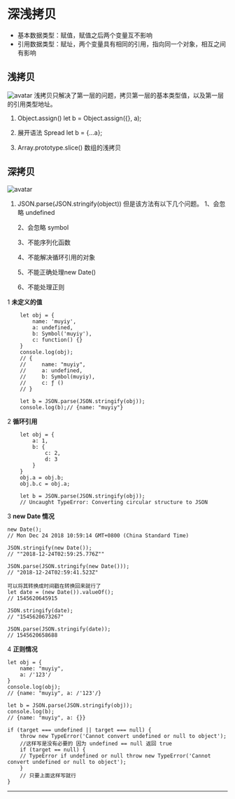 # 深浅拷贝

* 基本数据类型：赋值，赋值之后两个变量互不影响
* 引用数据类型：赋址，两个变量具有相同的引用，指向同一个对象，相互之间有影响

## 浅拷贝

![avatar](https://camo.githubusercontent.com/cdfefe419e4d8c60daca9a61542756ebed040c6f/687474703a2f2f7374617469632e6f736368696e612e6e65742f75706c6f6164732f73706163652f323031342f303330382f3134303432345f466770625f3934313630352e706e67)
浅拷贝只解决了第一层的问题，拷贝第一层的基本类型值，以及第一层的引用类型地址。

1. Object.assign()
let b = Object.assign({}, a);

2. 展开语法 Spread
let b = {...a};

3. Array.prototype.slice()
数组的浅拷贝

## 深拷贝

![avatar](https://camo.githubusercontent.com/cdfefe419e4d8c60daca9a61542756ebed040c6f/687474703a2f2f7374617469632e6f736368696e612e6e65742f75706c6f6164732f73706163652f323031342f303330382f3134303432345f466770625f3934313630352e706e67)

1. JSON.parse(JSON.stringify(object))
    但是该方法有以下几个问题。
    1、会忽略 undefined

    2、会忽略 symbol

    3、不能序列化函数

    4、不能解决循环引用的对象

    5、不能正确处理new Date()

    6、不能处理正则

1 **未定义的值**

```忽略未定义的值
    let obj = {
        name: 'muyiy',
        a: undefined,
        b: Symbol('muyiy'),
        c: function() {}
    }
    console.log(obj);
    // {
    //     name: "muyiy",
    //     a: undefined,
    //     b: Symbol(muyiy),
    //     c: ƒ ()
    // }

    let b = JSON.parse(JSON.stringify(obj));
    console.log(b);// {name: "muyiy"}
```

2 **循环引用**

```循环引用
    let obj = {
        a: 1,
        b: {
            c: 2,
            d: 3
        }
    }
    obj.a = obj.b;
    obj.b.c = obj.a;

    let b = JSON.parse(JSON.stringify(obj));
    // Uncaught TypeError: Converting circular structure to JSON
```

3 **new Date 情况**

```new Date 情况下，转换结果不正确
new Date();
// Mon Dec 24 2018 10:59:14 GMT+0800 (China Standard Time)

JSON.stringify(new Date());
// ""2018-12-24T02:59:25.776Z""

JSON.parse(JSON.stringify(new Date()));
// "2018-12-24T02:59:41.523Z"

可以将其转换成时间戳在转换回来就行了
let date = (new Date()).valueOf();
// 1545620645915

JSON.stringify(date);
// "1545620673267"

JSON.parse(JSON.stringify(date));
// 1545620658688
```

4 **正则情况**

```正则情况
let obj = {
    name: "muyiy",
    a: /'123'/
}
console.log(obj);
// {name: "muyiy", a: /'123'/}

let b = JSON.parse(JSON.stringify(obj));
console.log(b);
// {name: "muyiy", a: {}}
```

```undefined 和 null 其实是类似的
if (target === undefined || target === null) {
    throw new TypeError('Cannot convert undefined or null to object');
    //这样写是没有必要的 因为 undefined == null 返回 true
    if (target == null) {
    // TypeError if undefined or null throw new TypeError('Cannot convert undefined or null to object');
    }
    // 只要上面这样写就行
}
```

***
